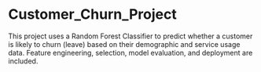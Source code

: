 # Customer_Churn_Project
This project uses a Random Forest Classifier to predict whether a customer is likely to churn (leave) based on their demographic and service usage data. Feature engineering, selection, model evaluation, and deployment are included.
